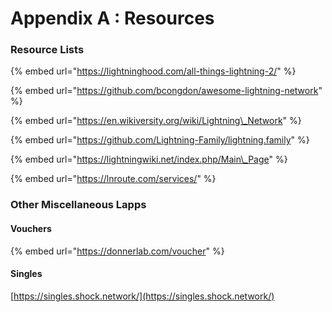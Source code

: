 # Appendix A : Resources

### Resource Lists

{% embed url="https://lightninghood.com/all-things-lightning-2/" %}

{% embed url="https://github.com/bcongdon/awesome-lightning-network" %}

{% embed url="https://en.wikiversity.org/wiki/Lightning\_Network" %}

{% embed url="https://github.com/Lightning-Family/lightning.family" %}

{% embed url="https://lightningwiki.net/index.php/Main\_Page" %}

{% embed url="https://lnroute.com/services/" %}



### Other Miscellaneous Lapps

#### Vouchers

{% embed url="https://donnerlab.com/voucher" %}

#### Singles

[https://singles.shock.network/](https://singles.shock.network/)





